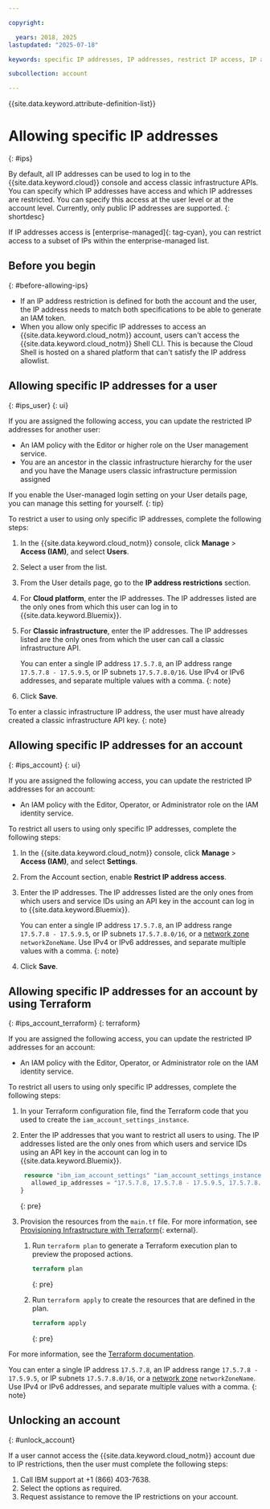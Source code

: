 ```yaml
---

copyright:

  years: 2018, 2025
lastupdated: "2025-07-18"

keywords: specific IP addresses, IP addresses, restrict IP access, IP address access, allow IP access

subcollection: account

---
```


{{site.data.keyword.attribute-definition-list}}

# Allowing specific IP addresses
{: #ips}

By default, all IP addresses can be used to log in to the {{site.data.keyword.cloud}} console and access classic infrastructure APIs. You can specify which IP addresses have access and which IP addresses are restricted. You can specify this access at the user level or at the account level. Currently, only public IP addresses are supported.
{: shortdesc}

If IP addresses access is [enterprise-managed]{: tag-cyan}, you can restrict access to a subset of IPs within the enterprise-managed list.

## Before you begin
{: #before-allowing-ips}

* If an IP address restriction is defined for both the account and the user, the IP address needs to match both specifications to be able to generate an IAM token.
* When you allow only specific IP addresses to access an {{site.data.keyword.cloud_notm}} account, users can't access the {{site.data.keyword.cloud_notm}} Shell CLI. This is because the Cloud Shell is hosted on a shared platform that can't satisfy the IP address allowlist.

## Allowing specific IP addresses for a user
{: #ips_user}
{: ui}

If you are assigned the following access, you can update the restricted IP addresses for another user:

* An IAM policy with the Editor or higher role on the User management service.
* You are an ancestor in the classic infrastructure hierarchy for the user and you have the Manage users classic infrastructure permission assigned

If you enable the User-managed login setting on your User details page, you can manage this setting for yourself.
{: tip}

To restrict a user to using only specific IP addresses, complete the following steps:

1. In the {{site.data.keyword.cloud_notm}} console, click **Manage** &gt; **Access (IAM)**, and select **Users**.
2. Select a user from the list.
3. From the User details page, go to the **IP address restrictions** section.
4. For **Cloud platform**, enter the IP addresses. The IP addresses listed are the only ones from which this user can log in to {{site.data.keyword.Bluemix}}.
5. For **Classic infrastructure**, enter the IP addresses. The IP addresses listed are the only ones from which the user can call a classic infrastructure API.

      You can enter a single IP address `17.5.7.8`, an IP address range `17.5.7.8 - 17.5.9.5`, or IP subnets `17.5.7.8.0/16`. Use IPv4 or IPv6 addresses, and separate multiple values with a comma.
      {: note}

6. Click **Save**.

To enter a classic infrastructure IP address, the user must have already created a classic infrastructure API key.
{: note}



## Allowing specific IP addresses for an account
{: #ips_account}
{: ui}

If you are assigned the following access, you can update the restricted IP addresses for an account:

* An IAM policy with the Editor, Operator, or Administrator role on the IAM identity service.

To restrict all users to using only specific IP addresses, complete the following steps:

1. In the {{site.data.keyword.cloud_notm}} console, click **Manage** &gt; **Access (IAM)**, and select **Settings**.
1. From the Account section, enable **Restrict IP address access**.
1. Enter the IP addresses. The IP addresses listed are the only ones from which users and service IDs using an API key in the account can log in to {{site.data.keyword.Bluemix}}.

   You can enter a single IP address `17.5.7.8`, an IP address range `17.5.7.8 - 17.5.9.5`, or IP subnets `17.5.7.8.0/16`, or a [network zone](/docs/account?topic=account-context-restrictions-whatis#network-zones-whatis) `networkZoneName`. Use IPv4 or IPv6 addresses, and separate multiple values with a comma.
   {: note}

1. Click **Save**.

## Allowing specific IP addresses for an account by using Terraform
{: #ips_account_terraform}
{: terraform}

If you are assigned the following access, you can update the restricted IP addresses for an account:

* An IAM policy with the Editor, Operator, or Administrator role on the IAM identity service.

To restrict all users to using only specific IP addresses, complete the following steps:

1. In your Terraform configuration file, find the Terraform code that you used to create the `iam_account_settings_instance`.
1. Enter the IP addresses that you want to restrict all users to using. The IP addresses listed are the only ones from which users and service IDs using an API key in the account can log in to {{site.data.keyword.Bluemix}}.

   ```terraform
    resource "ibm_iam_account_settings" "iam_account_settings_instance" {
      allowed_ip_addresses = "17.5.7.8, 17.5.7.8 - 17.5.9.5, 17.5.7.8.0/16"
   }
   ```
   {: pre}

1. Provision the resources from the `main.tf` file. For more information, see [Provisioning Infrastructure with Terraform](https://developer.hashicorp.com/terraform/cli/run){: external}.

   1. Run `terraform plan` to generate a Terraform execution plan to preview the proposed actions.

      ```terraform
      terraform plan
      ```
      {: pre}

   1. Run `terraform apply` to create the resources that are defined in the plan.

      ```terraform
      terraform apply
      ```
      {: pre}

For more information, see the [Terraform documentation](https://registry.terraform.io/providers/IBM-Cloud/ibm/latest/docs/resources/iam_account_settings#allowed_ip_addresses).

You can enter a single IP address `17.5.7.8`, an IP address range `17.5.7.8 - 17.5.9.5`, or IP subnets `17.5.7.8.0/16`, or a [network zone](/docs/account?topic=account-context-restrictions-whatis#network-zones-whatis) `networkZoneName`. Use IPv4 or IPv6 addresses, and separate multiple values with a comma.
{: note}

## Unlocking an account
{: #unlock_account}

If a user cannot access the {{site.data.keyword.cloud_notm}} account due to IP restrictions, then the user must complete the following steps:

1. Call IBM support at +1 (866) 403-7638.
1. Select the options as required.
1. Request assistance to remove the IP restrictions on your account.
